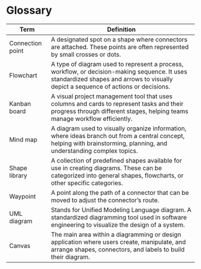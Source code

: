 # Glossary

| Term                      | Definition                              |
|---------------------------|-----------------------------------------|
| Connection point   | A designated spot on a shape where connectors are attached. These points are often represented by small crosses or dots.|
| Flowchart   | A type of diagram used to represent a process, workflow, or decision-making sequence. It uses standardized shapes and arrows to visually depict a sequence of actions or decisions. |
| Kanban board   | A visual project management tool that uses columns and cards to represent tasks and their progress through different stages, helping teams manage workflow efficiently. |
| Mind map    | A diagram used to visually organize information, where ideas branch out from a central concept, helping with brainstorming, planning, and understanding complex topics. |
| Shape library   | A collection of predefined shapes available for use in creating diagrams. These can be categorized into general shapes, flowcharts, or other specific categories. |
| Waypoint   | A point along the path of a connector that can be moved to adjust the connector’s route. |
| UML diagram   | Stands for Unified Modeling Language diagram. A standardized diagramming tool used in software engineering to visualize the design of a system. |
| Canvas   | The main area within a diagramming or design application where users create, manipulate, and arrange shapes, connectors, and labels to build their diagram. |
